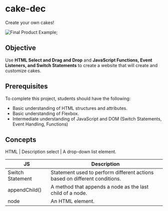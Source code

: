 # cake-dec

Create your own cakes!

![Final Product Example](https://github.com/junior-devleague/cake-dec/blob/master/assets/example.jpg);

## Objective

Use **HTML Select and Drag and Drop** and **JavaScript Functions, Event Listeners, and Switch Statements** to create a website that will create and customize cakes.

## Prerequisites

To complete this project, students should have the following:
* Basic understanding of HTML structures and attributes.
* Basic understanding of Flexbox.
* Intermediate understanding of JavaScript and DOM (Switch Statements, Event Handling, Functions)

## Concepts

HTML | Description
select | A drop-down list element.  

JS | Description
-- | -----------
Switch Statement | Statement used to perform different actions based on different conditions.
appendChild() | A method that appends a node as the last child of a node.
node | An HTML element.
